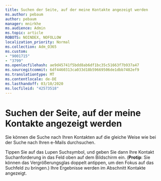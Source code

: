 ```yaml
---
title: Suchen der Seite, auf der meine Kontakte angezeigt werden
ms.author: pebaum
author: pebaum
manager: mnirkhe
ms.audience: Admin
ms.topic: article
ROBOTS: NOINDEX, NOFOLLOW
localization_priority: Normal
ms.collection: Adm_O365
ms.custom:
- "9001715"
- "3799"
ms.openlocfilehash: ae9d45741f5bdd8ab6df1bc35c51663f7b937a47
ms.sourcegitcommit: 6df4460313ca033d18b59669506de1dbb7482ef9
ms.translationtype: MT
ms.contentlocale: de-DE
ms.lasthandoff: 03/10/2020
ms.locfileid: "42573518"
---
```

# <a name="find-the-page-that-shows-my-contacts"></a>Suchen der Seite, auf der meine Kontakte angezeigt werden

Sie können die Suche nach Ihren Kontakten auf die gleiche Weise wie bei der Suche nach Ihren e-Mails durchsuchen.
 
Tippen Sie auf das Lupen Suchsymbol, und geben Sie dann Ihre Kontakt Suchanforderung in das Feld oben auf dem Bildschirm ein. (**Protip**: Sie können das Vergrößerungsglas doppelt antippen, um den Fokus auf das Suchfeld zu bringen.) Ihre Ergebnisse werden im Abschnitt Kontakte angezeigt.
